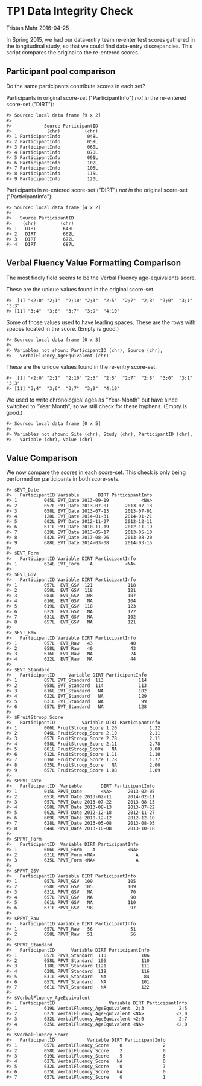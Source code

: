 TP1 Data Integrity Check
================
Tristan Mahr
2016-04-25

In Spring 2015, we had our data-entry team re-enter test scores gathered in the longitudinal study, so that we could find data-entry discrepancies. This script compares the original to the re-entered scores.

Participant pool comparison
---------------------------

Do the same participants contribute scores in each set?

Participants in original score-set ("ParticipantInfo") *not in* the re-entered score-set ("DIRT"):

    #> Source: local data frame [9 x 2]
    #> 
    #>            Source ParticipantID
    #>             (chr)         (chr)
    #> 1 ParticipantInfo          048L
    #> 2 ParticipantInfo          059L
    #> 3 ParticipantInfo          060L
    #> 4 ParticipantInfo          070L
    #> 5 ParticipantInfo          091L
    #> 6 ParticipantInfo          102L
    #> 7 ParticipantInfo          105L
    #> 8 ParticipantInfo          115L
    #> 9 ParticipantInfo          120L

Participants in re-entered score-set ("DIRT") *not in* the original score-set ("ParticipantInfo"):

    #> Source: local data frame [4 x 2]
    #> 
    #>   Source ParticipantID
    #>    (chr)         (chr)
    #> 1   DIRT          648L
    #> 2   DIRT          662L
    #> 3   DIRT          672L
    #> 4   DIRT          687L

Verbal Fluency Value Formatting Comparison
------------------------------------------

The most fiddly field seems to be the Verbal Fluency age-equivalents score.

These are the unique values found in the original score-set.

    #>  [1] "<2;0" "2;1"  "2;10" "2;3"  "2;5"  "2;7"  "2;8"  "3;0"  "3;1"  "3;3" 
    #> [11] "3;4"  "3;6"  "3;7"  "3;9"  "4;10"

Some of those values used to have leading spaces. These are the rows with spaces located in the score. (Empty is good.)

    #> Source: local data frame [0 x 3]
    #> 
    #> Variables not shown: ParticipantID (chr), Source (chr),
    #>   VerbalFluency_AgeEquivalent (chr)

These are the unique values found in the re-entry score-set.

    #>  [1] "<2;0" "2;1"  "2;10" "2;3"  "2;5"  "2;7"  "2;8"  "3;0"  "3;1"  "3;3" 
    #> [11] "3;4"  "3;6"  "3;7"  "3;9"  "4;10"

We used to write chronological ages as "Year-Month" but have since switched to "Year;Month", so we still check for these hyphens. (Empty is good.)

    #> Source: local data frame [0 x 5]
    #> 
    #> Variables not shown: Site (chr), Study (chr), ParticipantID (chr),
    #>   Variable (chr), Value (chr)

Value Comparison
----------------

We now compare the scores in each score-set. This check is only being performed on participants in both score-sets.

    #> $EVT_Date
    #>   ParticipantID Variable       DIRT ParticipantInfo
    #> 1          045L EVT_Date 2013-09-19            <NA>
    #> 2          057L EVT_Date 2013-07-01      2013-07-13
    #> 3          058L EVT_Date 2013-07-13      2013-07-01
    #> 4          128L EVT_Date 2014-01-31      2014-01-21
    #> 5          602L EVT_Date 2012-11-27      2012-12-11
    #> 6          611L EVT_Date 2010-11-19      2012-11-19
    #> 7          629L EVT_Date 2013-05-17      2013-05-10
    #> 8          642L EVT_Date 2013-08-26      2013-08-20
    #> 9          688L EVT_Date 2014-03-08      2014-03-15
    #> 
    #> $EVT_Form
    #>   ParticipantID Variable DIRT ParticipantInfo
    #> 1          624L EVT_Form    A            <NA>
    #> 
    #> $EVT_GSV
    #>   ParticipantID Variable DIRT ParticipantInfo
    #> 1          057L  EVT_GSV  121             118
    #> 2          058L  EVT_GSV  118             121
    #> 3          084L  EVT_GSV  108             107
    #> 4          616L  EVT_GSV   NA             104
    #> 5          619L  EVT_GSV  118             123
    #> 6          622L  EVT_GSV   NA             122
    #> 7          631L  EVT_GSV   NA             102
    #> 8          657L  EVT_GSV   NA             121
    #> 
    #> $EVT_Raw
    #>   ParticipantID Variable DIRT ParticipantInfo
    #> 1          057L  EVT_Raw   43              40
    #> 2          058L  EVT_Raw   40              43
    #> 3          616L  EVT_Raw   NA              24
    #> 4          622L  EVT_Raw   NA              44
    #> 
    #> $EVT_Standard
    #>   ParticipantID     Variable DIRT ParticipantInfo
    #> 1          057L EVT_Standard  113             114
    #> 2          058L EVT_Standard  114             113
    #> 3          616L EVT_Standard   NA             102
    #> 4          622L EVT_Standard   NA             129
    #> 5          631L EVT_Standard   NA              99
    #> 6          657L EVT_Standard   NA             128
    #> 
    #> $FruitStroop_Score
    #>   ParticipantID          Variable DIRT ParticipantInfo
    #> 1          006L FruitStroop_Score 1.20            1.22
    #> 2          046L FruitStroop_Score 2.10            2.11
    #> 3          057L FruitStroop_Score 2.78            2.11
    #> 4          058L FruitStroop_Score 2.11            2.78
    #> 5          601L FruitStroop_Score   NA            3.00
    #> 6          612L FruitStroop_Score 1.11            1.10
    #> 7          616L FruitStroop_Score 1.78            1.77
    #> 8          635L FruitStroop_Score   NA            2.00
    #> 9          657L FruitStroop_Score 1.88            1.89
    #> 
    #> $PPVT_Date
    #>   ParticipantID  Variable       DIRT ParticipantInfo
    #> 1          015L PPVT_Date       <NA>      2013-02-05
    #> 2          053L PPVT_Date 2013-02-11      2014-02-11
    #> 3          057L PPVT_Date 2013-07-22      2013-08-13
    #> 4          058L PPVT_Date 2013-08-13      2013-07-22
    #> 5          602L PPVT_Date 2012-12-18      2012-11-27
    #> 6          609L PPVT_Date 2010-12-12      2012-12-10
    #> 7          628L PPVT_Date 2013-05-08      2013-08-05
    #> 8          644L PPVT_Date 2013-10-08      2013-10-18
    #> 
    #> $PPVT_Form
    #>   ParticipantID  Variable DIRT ParticipantInfo
    #> 1          606L PPVT_Form    A            <NA>
    #> 2          631L PPVT_Form <NA>               A
    #> 3          635L PPVT_Form <NA>               A
    #> 
    #> $PPVT_GSV
    #>   ParticipantID Variable DIRT ParticipantInfo
    #> 1          057L PPVT_GSV  109             105
    #> 2          058L PPVT_GSV  105             109
    #> 3          631L PPVT_GSV   NA              70
    #> 4          657L PPVT_GSV   NA              90
    #> 5          661L PPVT_GSV   NA             110
    #> 6          671L PPVT_GSV   98              97
    #> 
    #> $PPVT_Raw
    #>   ParticipantID Variable DIRT ParticipantInfo
    #> 1          057L PPVT_Raw   56              51
    #> 2          058L PPVT_Raw   51              56
    #> 
    #> $PPVT_Standard
    #>   ParticipantID      Variable DIRT ParticipantInfo
    #> 1          057L PPVT_Standard  110             106
    #> 2          058L PPVT_Standard  106             110
    #> 3          118L PPVT_Standard 1121             111
    #> 4          628L PPVT_Standard  119             116
    #> 5          631L PPVT_Standard   NA              84
    #> 6          657L PPVT_Standard   NA             101
    #> 7          661L PPVT_Standard   NA             122
    #> 
    #> $VerbalFluency_AgeEquivalent
    #>   ParticipantID                    Variable DIRT ParticipantInfo
    #> 1          619L VerbalFluency_AgeEquivalent  2;3             2;5
    #> 2          627L VerbalFluency_AgeEquivalent <NA>            <2;0
    #> 3          632L VerbalFluency_AgeEquivalent <2;0             2;7
    #> 4          635L VerbalFluency_AgeEquivalent <NA>            <2;0
    #> 
    #> $VerbalFluency_Score
    #>   ParticipantID            Variable DIRT ParticipantInfo
    #> 1          057L VerbalFluency_Score    0               2
    #> 2          058L VerbalFluency_Score    2               0
    #> 3          619L VerbalFluency_Score    5               6
    #> 4          627L VerbalFluency_Score   NA               0
    #> 5          632L VerbalFluency_Score    0               7
    #> 6          635L VerbalFluency_Score   NA               0
    #> 7          657L VerbalFluency_Score    0               1
